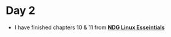 # Day 2
* I have finished chapters 10 & 11 from [**NDG Linux Esseintials**](https://lms.netacad.com/course/view.php?id=844634)
